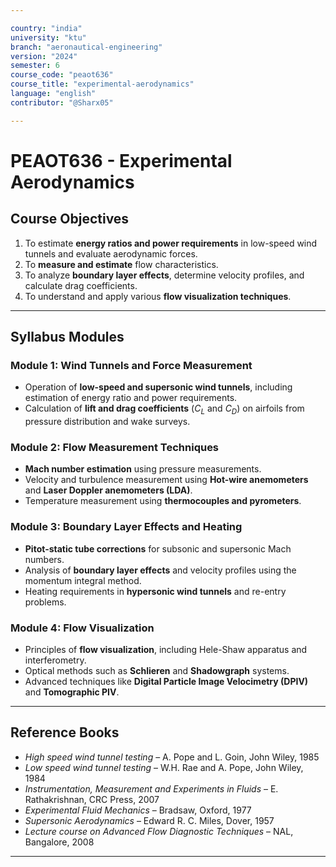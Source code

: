 ```yaml
---

country: "india"
university: "ktu"
branch: "aeronautical-engineering"
version: "2024"
semester: 6
course_code: "peaot636"
course_title: "experimental-aerodynamics"
language: "english"
contributor: "@Sharx05"

---
```


# PEAOT636 - Experimental Aerodynamics

## Course Objectives

1.  To estimate **energy ratios and power requirements** in low-speed wind tunnels and evaluate aerodynamic forces.
2.  To **measure and estimate** flow characteristics.
3.  To analyze **boundary layer effects**, determine velocity profiles, and calculate drag coefficients.
4.  To understand and apply various **flow visualization techniques**.

---

## Syllabus Modules

### Module 1: Wind Tunnels and Force Measurement

-   Operation of **low-speed and supersonic wind tunnels**, including estimation of energy ratio and power requirements.
-   Calculation of **lift and drag coefficients** ($C_L$ and $C_D$) on airfoils from pressure distribution and wake surveys.

### Module 2: Flow Measurement Techniques

-   **Mach number estimation** using pressure measurements.
-   Velocity and turbulence measurement using **Hot-wire anemometers** and **Laser Doppler anemometers (LDA)**.
-   Temperature measurement using **thermocouples and pyrometers**.

### Module 3: Boundary Layer Effects and Heating

-   **Pitot-static tube corrections** for subsonic and supersonic Mach numbers.
-   Analysis of **boundary layer effects** and velocity profiles using the momentum integral method.
-   Heating requirements in **hypersonic wind tunnels** and re-entry problems.

### Module 4: Flow Visualization

-   Principles of **flow visualization**, including Hele-Shaw apparatus and interferometry.
-   Optical methods such as **Schlieren** and **Shadowgraph** systems.
-   Advanced techniques like **Digital Particle Image Velocimetry (DPIV)** and **Tomographic PIV**.

---

## Reference Books

-   *High speed wind tunnel testing* – A. Pope and L. Goin, John Wiley, 1985
-   *Low speed wind tunnel testing* – W.H. Rae and A. Pope, John Wiley, 1984
-   *Instrumentation, Measurement and Experiments in Fluids* – E. Rathakrishnan, CRC Press, 2007
-   *Experimental Fluid Mechanics* – Bradsaw, Oxford, 1977
-   *Supersonic Aerodynamics* – Edward R. C. Miles, Dover, 1957
-   *Lecture course on Advanced Flow Diagnostic Techniques* – NAL, Bangalore, 2008

---
